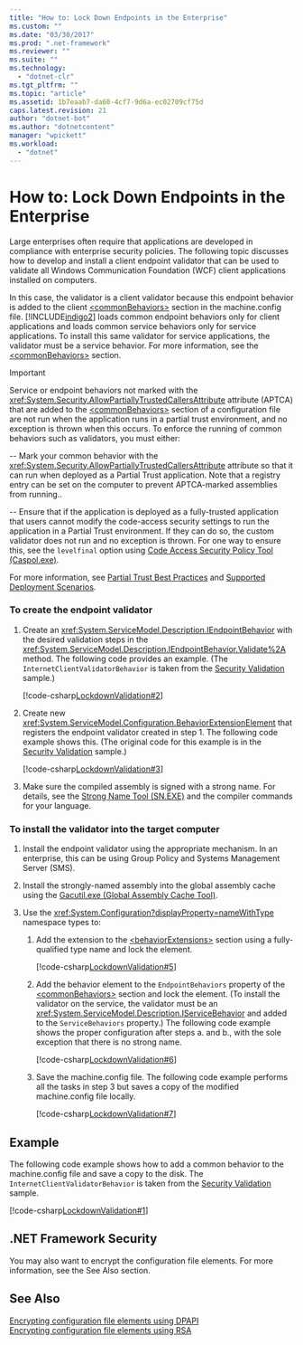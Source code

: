 ```yaml
---
title: "How to: Lock Down Endpoints in the Enterprise"
ms.custom: ""
ms.date: "03/30/2017"
ms.prod: ".net-framework"
ms.reviewer: ""
ms.suite: ""
ms.technology: 
  - "dotnet-clr"
ms.tgt_pltfrm: ""
ms.topic: "article"
ms.assetid: 1b7eaab7-da60-4cf7-9d6a-ec02709cf75d
caps.latest.revision: 21
author: "dotnet-bot"
ms.author: "dotnetcontent"
manager: "wpickett"
ms.workload: 
  - "dotnet"
---
```

# How to: Lock Down Endpoints in the Enterprise
Large enterprises often require that applications are developed in compliance with enterprise security policies. The following topic discusses how to develop and install a client endpoint validator that can be used to validate all Windows Communication Foundation (WCF) client applications installed on computers.  
  
 In this case, the validator is a client validator because this endpoint behavior is added to the client [\<commonBehaviors>](../../../../docs/framework/configure-apps/file-schema/wcf/commonbehaviors.md) section in the machine.config file. [!INCLUDE[indigo2](../../../../includes/indigo2-md.md)] loads common endpoint behaviors only for client applications and loads common service behaviors only for service applications. To install this same validator for service applications, the validator must be a service behavior. For more information, see the [\<commonBehaviors>](../../../../docs/framework/configure-apps/file-schema/wcf/commonbehaviors.md) section.  
  
> [!IMPORTANT]
>  Service or endpoint behaviors not marked with the <xref:System.Security.AllowPartiallyTrustedCallersAttribute> attribute (APTCA) that are added to the [\<commonBehaviors>](../../../../docs/framework/configure-apps/file-schema/wcf/commonbehaviors.md) section of a configuration file are not run when the application runs in a partial trust environment, and no exception is thrown when this occurs. To enforce the running of common behaviors such as validators, you must either:  
>   
>  -- Mark your common behavior with the <xref:System.Security.AllowPartiallyTrustedCallersAttribute> attribute so that it can run when deployed as a Partial Trust application. Note that a registry entry can be set on the computer to prevent APTCA-marked assemblies from running..  
>   
>  -- Ensure that if the application is deployed as a fully-trusted application that users cannot modify the code-access security settings to run the application in a Partial Trust environment. If they can do so, the custom validator does not run and no exception is thrown. For one way to ensure this, see the `levelfinal` option using [Code Access Security Policy Tool (Caspol.exe)](http://go.microsoft.com/fwlink/?LinkId=248222).  
>   
>  For more information, see [Partial Trust Best Practices](../../../../docs/framework/wcf/feature-details/partial-trust-best-practices.md) and [Supported Deployment Scenarios](../../../../docs/framework/wcf/feature-details/supported-deployment-scenarios.md).  
  
### To create the endpoint validator  
  
1.  Create an <xref:System.ServiceModel.Description.IEndpointBehavior> with the desired validation steps in the <xref:System.ServiceModel.Description.IEndpointBehavior.Validate%2A> method. The following code provides an example. (The `InternetClientValidatorBehavior` is taken from the [Security Validation](../../../../docs/framework/wcf/samples/security-validation.md) sample.)  
  
     [!code-csharp[LockdownValidation#2](../../../../samples/snippets/csharp/VS_Snippets_CFX/lockdownvalidation/cs/internetclientvalidatorbehavior.cs#2)]  
  
2.  Create new <xref:System.ServiceModel.Configuration.BehaviorExtensionElement> that registers the endpoint validator created in step 1. The following code example shows this. (The original code for this example is in the [Security Validation](../../../../docs/framework/wcf/samples/security-validation.md) sample.)  
  
     [!code-csharp[LockdownValidation#3](../../../../samples/snippets/csharp/VS_Snippets_CFX/lockdownvalidation/cs/internetclientvalidatorelement.cs#3)]  
  
3.  Make sure the compiled assembly is signed with a strong name. For details, see the [Strong Name Tool (SN.EXE)](http://go.microsoft.com/fwlink/?LinkId=248217) and the compiler commands for your language.  
  
### To install the validator into the target computer  
  
1.  Install the endpoint validator using the appropriate mechanism. In an enterprise, this can be using Group Policy and Systems Management Server (SMS).  
  
2.  Install the strongly-named assembly into the global assembly cache using the [Gacutil.exe (Global Assembly Cache Tool)](http://msdn.microsoft.com/library/ex0ss12c\(v=vs.110\).aspx).  
  
3.  Use the <xref:System.Configuration?displayProperty=nameWithType> namespace types to:  
  
    1.  Add the extension to the [\<behaviorExtensions>](../../../../docs/framework/configure-apps/file-schema/wcf/behaviorextensions.md) section using a fully-qualified type name and lock the element.  
  
         [!code-csharp[LockdownValidation#5](../../../../samples/snippets/csharp/VS_Snippets_CFX/lockdownvalidation/cs/hostapplication.cs#5)]  
  
    2.  Add the behavior element to the `EndpointBehaviors` property of the [\<commonBehaviors>](../../../../docs/framework/configure-apps/file-schema/wcf/commonbehaviors.md) section and lock the element. (To install the validator on the service, the validator must be an <xref:System.ServiceModel.Description.IServiceBehavior> and added to the `ServiceBehaviors` property.) The following code example shows the proper configuration after steps a. and b., with the sole exception that there is no strong name.  
  
         [!code-csharp[LockdownValidation#6](../../../../samples/snippets/csharp/VS_Snippets_CFX/lockdownvalidation/cs/hostapplication.cs#6)]  
  
    3.  Save the machine.config file. The following code example performs all the tasks in step 3 but saves a copy of the modified machine.config file locally.  
  
         [!code-csharp[LockdownValidation#7](../../../../samples/snippets/csharp/VS_Snippets_CFX/lockdownvalidation/cs/hostapplication.cs#7)]  
  
## Example  
 The following code example shows how to add a common behavior to the machine.config file and save a copy to the disk. The `InternetClientValidatorBehavior` is taken from the [Security Validation](../../../../docs/framework/wcf/samples/security-validation.md) sample.  
  
 [!code-csharp[LockdownValidation#1](../../../../samples/snippets/csharp/VS_Snippets_CFX/lockdownvalidation/cs/hostapplication.cs#1)]  
  
## .NET Framework Security  
 You may also want to encrypt the configuration file elements. For more information, see the See Also section.  
  
## See Also  
 [Encrypting configuration file elements using DPAPI](http://go.microsoft.com/fwlink/?LinkId=94954)  
 [Encrypting configuration file elements using RSA](http://go.microsoft.com/fwlink/?LinkId=94955)
